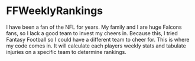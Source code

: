 # FFWeeklyRankings
I have been a fan of the NFL for years. My family and I are huge Falcons fans, so I lack a good team to invest my cheers in. Because this, I tried Fantasy Football so I could have a different team to cheer for. This is where my code comes in. It will calculate each players weekly stats and tabulate injuries on a specific team to determine rankings.
